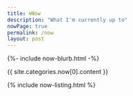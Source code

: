 ```yaml
---
title: 🌀Now 
description: "What I'm currently up to"
nowPage: true
permalink: /now
layout: post
---
```


{%- include now-blurb.html -%}

{{ site.categories.now[0].content }}

{% include now-listing.html %}
